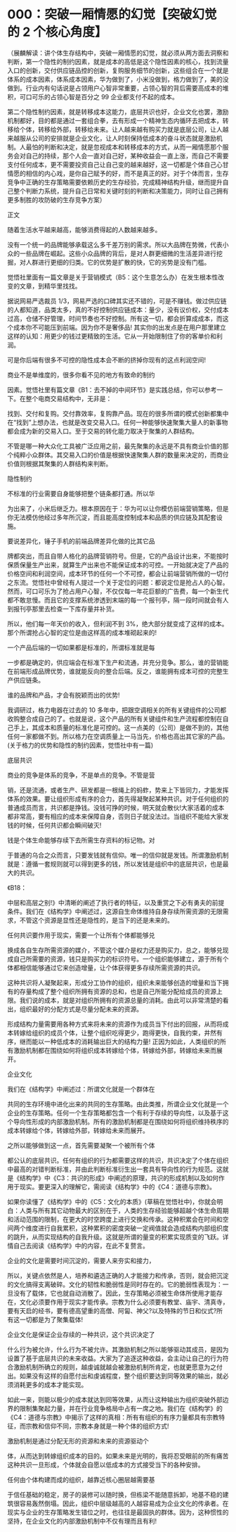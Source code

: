 # 000：突破一厢情愿的幻觉【突破幻觉的 2 个核心角度】

（展麟解读：讲个体生存结构中，突破一厢情愿的幻觉，就必须从两方面去洞察和判断，第一个隐性的制约因素，就是成本的高低是这个隐性因素的核心，找到流量入口的创新，交付供应链品控的创新，复购服务细节的创新，这些组合在一个就是体系的成本因素，体系成本因素，华为做到了，小米没做到，格力做到了，美的没做到。行业内有句话说是占领用户心智非常重要，占领心智的背后需要高成本的堆积，可口可乐的占领心智是百分之 99 企业都支付不起的成本。

第二个隐性制约因素，就是转移成本这能力，底层共识也好，企业文化也罢，激励机制都好，目的都是通过一套组合拳，去有形成一个精神生态内循环去把成本，转移给个体，转移给外部，转移给未来。让人越来越有购买力就是底层公司，让人越来越服从公司的安排就是企业文化，让人时刻保持低成本的奋斗状态就是激励机制。人最怕的判断和决定，就是忽视成本和转移成本的方式，从而一厢情愿那个服务会对自己的持续，那个人会一直对自己好，某种收益会一直上涨，而自己不需要支付任何成本，更不需要投资自己让自己变的越来越好，这一切都是个体自己心甘情愿的相信的内心戏，是你自己赋予的好，而不是真正的好。对于个体而言，生存竞争中正确的生存策略需要依赖历史的生存经验，完成精神结构升级，继而提升自己整个判断力系统，提升自己日常和关键时刻的判断和决策能力，同时让自己拥有更多制胜的攻防破的生存竞争方案）

正文

随着生活水平越来越高，能够消费得起的人数越来越多。

没有一个统一的品牌能够承载这么多千差万别的需求。所以大品牌在势微，代表小众的一些品牌在崛起。这些小众品牌的背后，是对人群更细微的生活差异进行挖掘，对人群进行更细的归类。它的优势是扩散的快，它的劣势是没有门槛。

觉悟社里面有一篇文章是关于营销模式（B5：这个生意怎么办）在发生根本性改变的文章，到精华里找找。

据说网易严选裁员 1/3，网易严选的口碑其实还不错的，可是不赚钱。做过供应链的人都知道，品类太多，真的不好控制供应链成本：量少，没有议价权，交付成本过高，仓储不好管理，时间节奏也不好控制。所有这一切，都会折算成成本，而这个成本你不可能压到前端。因为你不是奢侈品! 其实你的出发点是在用户那里建立这样的认知：用更少的钱过更精致的生活。它从一开始限制住了你的客单价和利润。

可是你后端有很多不可控的隐性成本会不断的挤掉你现有的这点利润空间!

商业不是单维度的，很多你看不见的地方有致命的制约

因素。觉悟社里有篇文章《B1：去不掉的中间环节》是实践总结，你可以参考一下。在整个电商交易结构中，无非是：

找到、交付和复购。交付靠效率，复购靠产品。现在的很多所谓的模式创新都集中在“找到”上想办法，也就是改变交易入口。任何一种能够快速聚集大量人的新事物都会成为新的交易入口。至于交易的转化能力取决于聚集的人群结构。

不管是哪一种大众化工具被广泛应用之前，最先聚集的永远是不具有商业价值的那个纯粹小众群体。其交易入口的价值是根据快速聚集人群的数量来决定的，而商业价值则根据其聚集的人群结构来判断。

隐性制约

不标准的行业需要自身能够把整个链条都打通。所以华

为出来了，小米后继乏力。根本原因在于：华为可以让你模仿前端营销策略，但是你无法模仿他经过多年所沉淀，而且能高度控制成本和品质的供应链及其配套设施。

要说差异化，锤子手机的前端品牌差异化做的比其它品

牌都突出，而且自带人格化的品牌营销符号。但是，它的产品设计出来，不能按时保质保量生产出来，就算生产出来也不能保证成本的可控。一开始就决定了产品的价格空间和利润空间，成本环节的任何一个不可控，都会让前端营销所做的一切付之东流。觉悟社中曾经有人提过一个关于定位的问题：都说定位是抢占人的心智。然而，可口可乐为了抢占用户心智，不仅仅每一年花巨额的广告费，每一个新生代都不敢怠慢。而且它的支撑系统渗透到末端的每一个报刊亭，隔一段时间就会有人到报刊亭那里去检查一下库存量并补货。

所以，他们每一年天价的收入，但利润不到 3%，绝大部分就变成了这样的成本。那个所谓抢占心智的定位是由这样高的成本堆砌起来的!

一个产品后端的一切如果都是标准的，所谓标准就是每

一步都是确定的，供应端会在标准下生产和流通，并充分竞争。那么，谁的营销能在前端形成品牌优势，谁就能反向的整合后端。反之，谁能拥有成本可控的完整生产供应链条。

谁的品牌和产品，才会有脱颖而出的优势!

我调研过，格力电器在过去的 10 多年中，把跟空调相关的所有关键组件的公司都收购整合成自己的了。也就是说，这个产品的所有关键组件和生产流程都控制在自己手上，其成本和质量的标准化是可控的。这一点美的（公司）是做不到的，其他任何一家都做不到。所以格力在空调质量上一马当先，价格也高出其它家的产品。(关于格力的优势和隐性的制约因素，觉悟社中有一篇)

底层共识

商业的竞争是体系的竞争，不是单点的竞争。不管是营

销，还是流通，或者生产、研发都是一根绳上的蚂蚱，势来上下皆同力，才能发挥体系的效果。要让组织形成有序的合力，首先得凝聚起某种共识。对于任何组织的普通成员而言，共识都是挣钱。没钱可挣的时候，明天就会散伙!大家活着的成本都非常高，要有相应的成本来保障自身，否则日子就没法过。当组织不能给大家发钱的时候，任何共识都会瞬间破灭!

钱是个体生命能够存续下去所需生存资料的标记物。对

于普通的乌合之众而言，只要发钱就有信仰。唯一的信仰就是发钱。所谓激励机制就是：遵循一套规则就可以得到更多的钱，所以发钱是组织中的底层共识，也是最大的共识。

《B18：

中层和高层之别!》中清晰的阐述了执行者的特征，以及重赏之下必有勇夫的前提条件。我们在《结构学》中阐述过，这源自生命体维持自身存续所需资源的无限需求，不管这个资源是显性还是隐性的，是当下的还是未来的。

任何共识要作用于现实，需要一个让所有个体都能够兑

换成各自生存所需资源的媒介，不管这个媒介是权力还是购买力，总之，能够兑现成自己所需要的资源，钱只是购买力的标识符号。一个组织能够建立，源于所有个体都相信能够通过它来创造增量，让个体获得更多存续所需资源的共识。

这种共识将人凝聚起来，形成分工协作的组织，组织未来能够创造的增量和当下拥有的存量构成了整个组织所拥有资源的总和，也是自己所能分配给成员的资源上限。我们说的成本，就是对组织所拥有的资源总量的消耗。由此可以非常清楚的看出，组织最好的分配方式是尽量分配未来的资源。

形成结构力量需要用各种方式来将未来的资源作为成员当下付出的回报，从而将成本转嫁给组织的成员个体，让整个组织吃得更少，跑得更快，自我约束，井然有序，继而能以一种低成本的消耗输出巨大的结构力量! 正因为如此，人类组织的所有激励机制都在围绕如何将组织成本转嫁给个体，转嫁给外部，转嫁给未来而展开。

企业文化

我们在《结构学》中阐述过：所谓文化就是一个群体在

共同的生存环境中进化出来的共同的生存策略。由此类推，所谓企业文化就是一个企业的生存策略。任何一个生存策略都包含一个有利于存续的导向性，以及基于这个导向性形成的内部激励机制。所有的激励机制都是在围绕如何将组织维持秩序的成本转嫁给个体，转嫁给外部，转嫁给未来而展开。

之所以能够做到这一点，首先需要凝聚一个被所有个体

都公认的底层共识。任何有组织的行为都需要这样的共识，共识决定了个体在组织中最高的对错判断标准，并由此判断标准衍生出一套具有导向性的行为规范。这就是《结构学》中《C3：共识的形成》中阐述的原理，共识的形成机制以及如何作用于现实。要更深入的理解它，需阅读《结构学》中的《C4：道德与宗教》。

如果你读懂了《结构学》中的《C5：文化的本质》(草稿在觉悟社中)，你就会明白：人类与所有其它动物最大的区别在于，人类的生存经验能够超越个体生命周期和活动范围的限制，在更大的时空跨度上进行交换和传承。这种积累会在时间和空间两个维度进行自我累积，这种累积的密度突破一定阀值就会造成结构内部组织度的跳升，从而实现结构的自我升级。这就是所谓的量变的积累实现质变的飞跃。详情自己去阅读《结构学》中的内容，在此不复赘言。

企业的文化是需要时间沉淀的，需要人来夯实和接力，

所以，关键点依然是人，培养和遴选正确的人才能接力和传承，否则，就会把沉淀的文化搞得支离破碎。文化的韧性和脆弱性是同时存在的。它的脆弱性表现为：一旦没有了载体，它也就自动消散了。因此，生存策略必须被生命体所使用才能存在，文化必须要作用于现实才能传承。宗教为什么必须要有教堂、庙宇、清真寺，要有天启的经书，要有德高望重的高僧、阿匐、神父?以及特殊的节日和仪式?所有这一切都是为了聚集载体!

企业文化是保证企业存续的一种共识，这个共识决定了

什么行为被允许，什么行为不被允许。其激励机制之所以能够驱动其成员，是因为设置了基于底层共识的未来收益。大家为了追逐这种收益，会主动让自己的行为符合激励机制所确立的规则，越虔诚就越会被激励机制所肯定，也就更愿意为之付出。如果没有这样的自愿付出和虔诚程度，整个组织要达到同等效果的输出，就必须消耗更多的成本才能实现。

如此一来，则能以极少的成本就达到同等效果，从而让这种输出为组织突破外部边界的限制集聚起力量，并在行业竞争格局中占有一席之地。我们在《结构学》的《C4：道德与宗教》中揭示了这样的真相：所有有组织的有序力量都具有宗教特征，而宗教和信仰不同，宗教本身就是一种个体的组织方式!

激励机制是通过分配无形的资源和未来的资源驱动个

体，从而达到转嫁组织成本的目的。如果未来是光明的，我将忍受眼前的所有痛苦这种共识一旦形成，个体就会自愿以低成本的方式接受当下的各种安排。

任何由个体构建而成的组织，越靠近核心圈层越需要基

于信任基础的稳定，房子的装修可以随时换，但栋梁不能随意拆卸，地基不稳的建筑很容易轰然倒塌。因此，组织中层级越高的人越容易成为企业文化的传承者。在现实与企业的生存策略发生错位之时，也往往是最固执的群体。因为，这种惯性的坚持，在企业文化的内部激励机制中不仅有理而且有利!